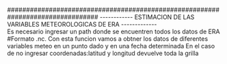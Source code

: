 ################################################################################
 ------------ ESTIMACION DE LAS VARIABLES METEOROLOGICAS DE ERA   -------------     
Es necesario ingresar un path donde se encuentren todos los datos de ERA 
#Formato .nc.
Con esta funcion vamos a obtner los datos de diferentes variables meteo en un 
punto dado y en una fecha determinada
En el caso de no ingresar coordenadas:latitud y longitud devuelve toda la grilla
